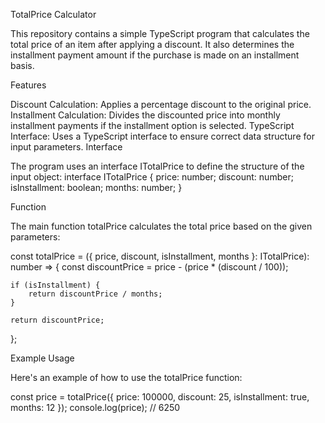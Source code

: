 TotalPrice Calculator

This repository contains a simple TypeScript program that calculates the total price of an item after applying a discount. It also determines the installment payment amount if the purchase is made on an installment basis.

Features

Discount Calculation: Applies a percentage discount to the original price.
Installment Calculation: Divides the discounted price into monthly installment payments if the installment option is selected.
TypeScript Interface: Uses a TypeScript interface to ensure correct data structure for input parameters.
Interface

The program uses an interface ITotalPrice to define the structure of the input object:
interface ITotalPrice {
	price: number;
	discount: number;
	isInstallment: boolean;
	months: number;
}

Function

The main function totalPrice calculates the total price based on the given parameters:

const totalPrice = ({ price, discount, isInstallment, months }: ITotalPrice): number => {
    const discountPrice = price - (price * (discount / 100));
	
	if (isInstallment) {
		return discountPrice / months;
	}
	
	return discountPrice;
};

Example Usage

Here's an example of how to use the totalPrice function:

const price = totalPrice({ price: 100000, discount: 25, isInstallment: true, months: 12 });
console.log(price); // 6250


